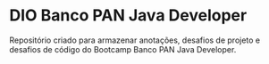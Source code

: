 # DIO Banco PAN Java Developer
Repositório criado para armazenar anotações, desafios de projeto e desafios de código do Bootcamp Banco PAN Java Developer.
